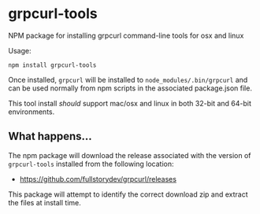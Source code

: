 # grpcurl-tools

NPM package for installing grpcurl command-line tools for osx and linux

Usage:

```
npm install grpcurl-tools
```

Once installed, `grpcurl` will be installed to `node_modules/.bin/grpcurl` and can be used normally from npm scripts in the associated package.json file.

This tool install _should_ support mac/osx and linux in both 32-bit and 64-bit environments.

## What happens...

The npm package will download the release associated with the version of `grpcurl-tools` installed from the following location:

* https://github.com/fullstorydev/grpcurl/releases

This package will attempt to identify the correct download zip and extract the files at install time.
